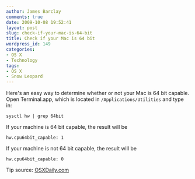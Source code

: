 ```yaml
---
author: James Barclay
comments: true
date: 2009-10-08 19:52:41
layout: post
slug: check-if-your-mac-is-64-bit
title: Check if your Mac is 64 bit
wordpress_id: 149
categories:
- OS X
- Technology
tags:
- OS X
- Snow Leopard
---
```


Here's an easy way to determine whether or not your Mac is 64 bit capable. Open Terminal.app, which is located in `/Applications/Utilities` and type in:

`sysctl hw | grep 64bit`

If your machine is 64 bit capable, the result will be

`hw.cpu64bit_capable: 1`

If your machine is not 64 bit capable, the result will be

`hw.cpu64bit_capable: 0`

Tip source: [OSXDaily.com](http://osxdaily.com/2009/09/23/check-if-your-mac-is-64-bit-compatible-via-command-line/)
